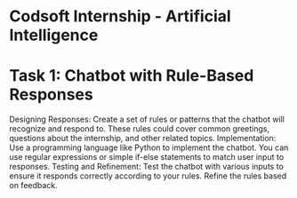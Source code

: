 # Codsoft Internship - Artificial Intelligence 
# Task 1: Chatbot with Rule-Based Responses
Designing Responses: Create a set of rules or patterns that the chatbot will recognize and respond to. These rules could cover common greetings, questions about the internship, and other related topics.
Implementation: Use a programming language like Python to implement the chatbot. You can use regular expressions or simple if-else statements to match user input to responses.
Testing and Refinement: Test the chatbot with various inputs to ensure it responds correctly according to your rules. Refine the rules based on feedback.
